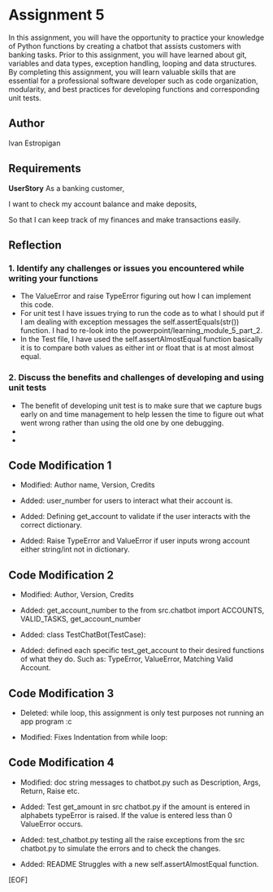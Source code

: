 # Assignment 5

In this assignment, you will have the opportunity to practice your knowledge of Python functions by creating a chatbot that assists customers with banking tasks. Prior to this assignment, you will have learned about git, variables and data types, exception handling, looping and data structures. By completing this assignment, you will learn valuable skills that are essential for a professional software developer such as code organization, modularity, and best practices for developing functions and corresponding unit tests.

## Author

Ivan Estropigan

## Requirements

**UserStory**
As a banking customer,

I want to check my account balance and make deposits,

So that I can keep track of my finances and make transactions easily.

## Reflection

### 1. Identify any challenges or issues you encountered while writing your functions

- The ValueError and raise TypeError figuring out how I can implement this code.
- For unit test I have issues trying to run the code as to what I should put if I am dealing with exception messages the self.assertEquals(str()) function. I had to re-look into the powerpoint/learning_module_5_part_2.
- In the Test file, I have used the self.assertAlmostEqual function basically it is to compare both values as either int or float that is at most almost equal.

### 2. Discuss the benefits and challenges of developing and using unit tests

- The benefit of developing unit test is to make sure that we capture bugs early on and time management to help lessen the time to figure out what went wrong rather than using the old one by one debugging.
-
-

## Code Modification 1

- Modified: Author name, Version, Credits

- Added: user_number for users to interact what their account is.
- Added: Defining get_account to validate if the user interacts with the correct dictionary.
- Added: Raise TypeError and ValueError if user inputs wrong account either string/int not in dictionary.

## Code Modification 2

- Modified: Author, Version, Credits

- Added: get_account_number to the from src.chatbot import ACCOUNTS, VALID_TASKS, get_account_number
- Added: class TestChatBot(TestCase):
- Added: defined each specific test_get_account to their desired functions of what they do. Such as:
TypeError, ValueError, Matching Valid Account.

## Code Modification 3

- Deleted: while loop, this assignment is only test purposes not running an app program :c

- Modified: Fixes Indentation from while loop:

## Code Modification 4

- Modified: doc string messages to chatbot.py such as Description, Args, Return, Raise etc.

- Added: Test get_amount in src chatbot.py if the amount is entered in alphabets typeError is raised. If the value is entered less than
0 ValueError occurs.
- Added: test_chatbot.py testing all the raise exceptions from the src chatbot.py to simulate the errors and to check the changes.
- Added: README Struggles with a new self.assertAlmostEqual function.

[EOF]